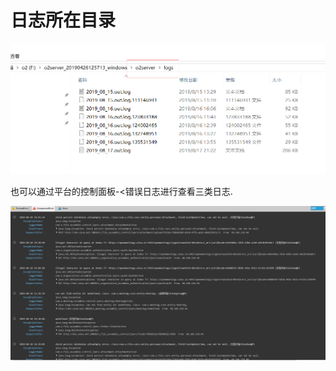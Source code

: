 # 日志所在目录



![](../../.gitbook/assets/image%20%2891%29.png)

也可以通过平台的控制面板-&lt;错误日志进行查看三类日志.

![](../../.gitbook/assets/image%20%28113%29.png)

